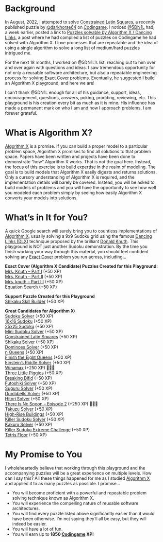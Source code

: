 # Background 

In August, 2022, I attempted to solve [Constrained Latin Squares]( https://www.codingame.com/training/medium/constrained-latin-squares), a recently published puzzle by [@darkhorse64]( https://www.codingame.com/profile/c9ebe76a83b33730956eda0534d6cad86053292) on [Codingame](www.codingame.com). I noticed [@5DN1L]( https://www.codingame.com/profile/bbb8f47ea4601179303c20acdbf5fb6c1904782) had, a week earlier, posted a link to [Puzzles solvable by Algorithm X / Dancing Links](https://www.codingame.com/forum/t/puzzles-solvable-by-algorithm-x-dancing-links/196871), a post where he had compiled a list of puzzles on Codingame he had solved with Algorithm X. I love processes that are repeatable and the idea of using a single algorithm to solve a long list of medium/hard puzzles intrigued me.

For the next 18 months, I worked on @5DN1L’s list, reaching out to him over and over again with questions and ideas. I saw tremendous opportunity for not only a reusable software architecture, but also a repeatable engineering process for solving [Exact Cover]( https://en.wikipedia.org/wiki/Exact_cover) problems. Eventually, he suggested I build an Algorithm X playground, and here we are!

I can’t thank @5DN1L enough for all of his guidance, support, ideas, encouragement, questions, answers, poking, prodding, reviewing, etc. This playground is his creation every bit as much as it is mine. His influence has made a permanent mark on who I am and how I approach problems. I am forever grateful.
 
# What is Algorithm X?

[Algorithm X]( https://en.wikipedia.org/wiki/Knuth%27s_Algorithm_X) is a promise. If you can build a proper model to a particular problem space, Algorithm X promises to find all solutions to that problem space. Papers have been written and projects have been done to demonstrate “how” Algorithm X works. That is not the goal here. Instead, the focus of this exercise is to build expertise in the realm of modeling. The goal is to build models that Algorithm X easily digests and returns solutions. Only a cursory understanding of Algorithm X is required, and the implementation details will barely be covered. Instead, you will be asked to build models of problems and you will have the opportunity to see how well you modeled each problem simply by seeing how easily Algorithm X converts your models into solutions.

# What’s in It for You?

A quick Google search will surely bring you to countless implementations of [Algorithm X]( https://en.wikipedia.org/wiki/Knuth%27s_Algorithm_X), usually solving a 9x9 Sudoku grid using the famous [Dancing Links (DLX)]( https://en.wikipedia.org/wiki/Dancing_Links) technique proposed by the brilliant [Donald Knuth]( https://www-cs-faculty.stanford.edu/~knuth/). This playground is NOT just another Sudoku demonstration. By the time you finish working your way through this material, you should feel confident solving any [Exact Cover]( https://en.wikipedia.org/wiki/Exact_cover) problem you run across, including…

__Exact Cover (Algorithm X Candidate) Puzzles Created for this Playground:__
<BR>[Mrs. Knuth – Part I](https://www.codingame.com/contribute/view/94231c8a12567007bde24553f6a9e3de55981) (+50 XP)
<BR>[Mrs. Knuth – Part II](https://www.codingame.com/contribute/view/950238e7e8f40105ccd0fd6237bf60c4d25b3) (+50 XP)
<BR>[Mrs. knuth – Part III](https://www.codingame.com/contribute/view/959460130d2f9792d933f75838edb639a6dae) (+50 XP)
<BR>[Equation Search](https://www.codingame.com/contribute/view/100071e2989e321b98a5118cdacdf90ebf6d26) (+50 XP)

__Support Puzzle Created for this Playground__
<BR>[Shikaku Skill Builder](https://www.codingame.com/contribute/view/10244722a13a0e3269ba38f7c562148ed31d32) (+50 XP)

__Great Candidates for Algorithm X:__
<BR>[Sudoku Solver](https://www.codingame.com/training/medium/sudoku-solver) (+50 XP)
<BR>[16x16 Sudoku]( https://www.codingame.com/training/medium/16x16-sudoku) (+50 XP)
<BR>[25x25 Sudoku](https://www.codingame.com/training/expert/25x25-sudoku) (+50 XP)
<BR>[Mini Sudoku Solver]( https://www.codingame.com/training/hard/mini-sudoku-solver) (+50 XP)
<BR>[Constrained Latin Squares]( https://www.codingame.com/training/medium/constrained-latin-squares) (+50 XP)
<BR>[Shikaku Solver](https://www.codingame.com/training/medium/shikaku-solver) (+50 XP)
<BR>[Dominoes Solver](https://www.codingame.com/training/hard/dominoes-solver) (+50 XP)
<BR>[n Queens](https://www.codingame.com/training/hard/n-queens) (+50 XP)
<BR>[Finish the Eight Queens](https://www.codingame.com/training/medium/finish-the-eight-queens) (+50 XP)
<BR>[Einstein’s Riddle Solver](https://www.codingame.com/training/hard/einsteins-riddle-solver) (+50 XP)
<BR>[Winamax]( https://www.codingame.com/training/hard/winamax-sponsored-contest) (+250 XP) 🚀🚀🚀
<BR>[Three Little Piggies]( https://www.codingame.com/training/hard/three-little-piggies) (+50 XP)
<BR>[Breaking Bifid](https://www.codingame.com/training/hard/breaking-bifid) (+50 XP)
<BR>[Futoshiki Solver](https://www.codingame.com/training/medium/futoshiki-solver) (+50 XP)
<BR>[Suguru Solver](https://www.codingame.com/training/medium/suguru-solver) (+50 XP)
<BR>[Dumbbells Solver](https://www.codingame.com/training/hard/dumbbells-solver) (+50 XP)
<BR>[Hitori Solver](https://www.codingame.com/training/hard/hitori-solver) (+50 XP)
<BR>[There Is No Spoon – Episode 2](https://www.codingame.com/training/hard/there-is-no-spoon-episode-2) (+250 XP) 🚀🚀🚀
<BR>[Takuzu Solver](https://www.codingame.com/training/hard/takuzu-solver) (+50 XP)
<BR>[High-Rise Buildings](https://www.codingame.com/training/expert/high-rise-buildings) (+50 XP)
<BR>[Killer Sudoku Solver](https://www.codingame.com/training/medium/killer-sudoku-solver) (+50 XP)
<BR>[Kakuro Solver](https://www.codingame.com/training/hard/kakuro-solver) (+50 XP)
<BR>[Killer Sudoku Extreme Challenge](https://www.codingame.com/training/hard/killer-sudoku-extreme-challenge) (+50 XP)
<BR>[Tetris Floor](https://www.codingame.com/training/hard/tetris-floor) (+50 XP)

# My Promise to You

I wholeheartedly believe that working through this playground and the accompanying puzzles will be a great experience on multiple levels. How can I say this? All these things happened for me as I studied [Algorithm X]( https://en.wikipedia.org/wiki/Knuth%27s_Algorithm_X) and applied it to as many puzzles as possible. I promise…

* You will become proficient with a powerful and repeatable problem solving technique known as Algorithm X.
* You will experience the compelling nature of reusable software architectures.
* You will find every puzzle listed above significantly easier than it would have been otherwise. I’m not saying they’ll all be easy, but they will indeed be easier.
* You will have a lot of fun.
* You will earn up to __1850 [Codingame](https://www.codingame.com) XP!__
